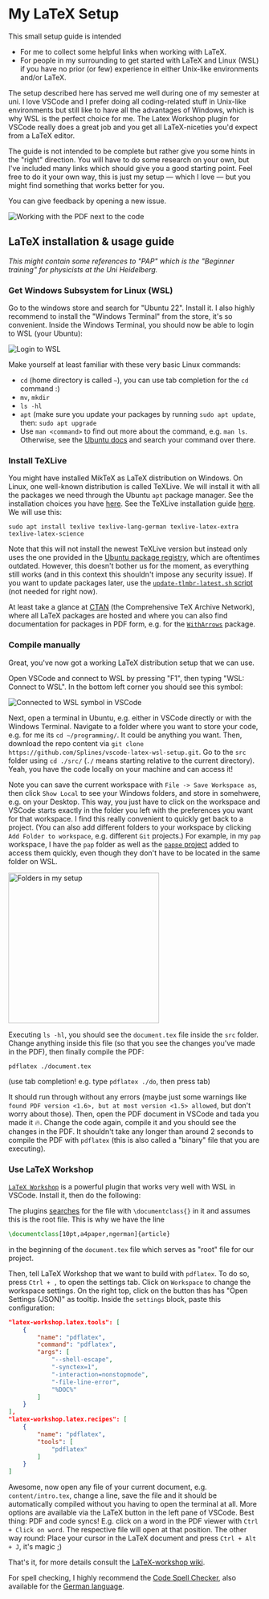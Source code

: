 # My LaTeX Setup

This small setup guide is intended

- For me to collect some helpful links when working with LaTeX.
- For people in my surrounding to get started with LaTeX and Linux (WSL) if you have no prior (or few) experience in either Unix-like environments and/or LaTeX.

The setup described here has served me well during one of my semester at uni. I love VSCode and I prefer doing all coding-related stuff in Unix-like environments but still like to have all the advantages of Windows, which is why WSL is the perfect choice for me. The Latex Workshop plugin for VSCode really does a great job and you get all LaTeX-niceties you'd expect from a LaTeX editor.

The guide is not intended to be complete but rather give you some hints in the "right" direction. You will have to do some research on your own, but I've included many links which should give you a good starting point. Feel free to do it your own way, this is just my setup — which I love — but you might find something that works better for you.

You can give feedback by opening a new issue.

![Working with the PDF next to the code](https://github.com/Splines/vscode-latex-wsl-setup/assets/37160523/6bbb9a4e-2993-4c90-a5fa-f55e541646d2)



## LaTeX installation & usage guide

*This might contain some references to "PAP" which is the "Beginner training" for physicists at the Uni Heidelberg.*


### Get Windows Subsystem for Linux (WSL)

Go to the windows store and search for "Ubuntu 22". Install it. I also highly recommend to install the "Windows Terminal" from the store, it's so convenient. Inside the Windows Terminal, you should now be able to login to WSL (your Ubuntu):

![Login to WSL](https://github.com/Splines/vscode-latex-wsl-setup/assets/37160523/a8b617a2-4b3c-4a89-8bf0-9ed6b330ef7c)

Make yourself at least familiar with these very basic Linux commands:
- `cd` (home directory is called `~`), you can use tab completion for the `cd` command :)
- `mv`, `mkdir`
- `ls -hl`
- `apt` (make sure you update your packages by running `sudo apt update`, then: `sudo apt upgrade`
- Use `man <command>` to find out more about the command, e.g. `man ls`. Otherwise, see the [Ubuntu docs](https://wiki.ubuntuusers.de/ls/) and search your command over there.


### Install TeXLive

You might have installed MikTeX as LaTeX distribution on Windows. On Linux, one well-known distribution is called TeXLive. We will install it with all the packages we need through the Ubuntu `apt` package manager. See the installation choices you have [here](https://tex.stackexchange.com/a/504566). See the TeXLive installation guide [here](https://wiki.ubuntuusers.de/TeX_Live/#Installation). We will use this:

```
sudo apt install texlive texlive-lang-german texlive-latex-extra texlive-latex-science
```

Note that this will not install the newest TeXLive version but instead only uses the one provided in the [Ubuntu package registry](https://packages.ubuntu.com/), which are oftentimes outdated. However, this doesn't bother us for the moment, as everything still works (and in this context this shouldn't impose any security issue). If you want to update packages later, use the [`update-tlmbr-latest.sh` script](https://tex.stackexchange.com/a/537810) (not needed for right now).

At least take a glance at [CTAN](https://www.ctan.org/) (the Comprehensive TeX Archive Network), where all LaTeX packages are hosted and where you can also find documentation for packages in PDF form, e.g. for the [`WithArrows`](https://www.ctan.org/pkg/witharrows) package.


### Compile manually

Great, you've now got a working LaTeX distribution setup that we can use.

Open VSCode and connect to WSL by pressing "F1", then typing "WSL: Connect to WSL". In the bottom left corner you should see this symbol:

![Connected to WSL symbol in VSCode](https://github.com/Splines/vscode-latex-wsl-setup/assets/37160523/162760af-fa46-4201-b136-b8685410c327)

Next, open a terminal in Ubuntu, e.g. either in VSCode directly or with the Windows Terminal. Navigate to a folder where you want to store your code, e.g. for me its `cd ~/programming/`. It could be anything you want. Then, download the repo content via `git clone https://github.com/Splines/vscode-latex-wsl-setup.git`. Go to the `src` folder using `cd ./src/` (`./` means starting relative to the current directory). Yeah, you have the code locally on your machine and can access it!

Note you can save the current workspace with `File -> Save Workspace as`, then click `Show Local` to see your Windows folders, and store in somehwere, e.g. on your Desktop. This way, you just have to click on the workspace and VSCode starts exactly in the folder you left with the preferences you want for that workspace. I find this really convenient to quickly get back to a project. (You can also add different folders to your workspace by clicking `Add Folder to workspace`, e.g. different `Git` projects.) For example, in my `pap` workspace, I have the `pap` folder as well as the [`pappe` project](https://github.com/paul019/pappe) added to access them quickly, even though they don't have to be located in the same folder on WSL.

<img width="300px" src="https://github.com/Splines/vscode-latex-wsl-setup/assets/37160523/ee6a4f02-0069-42b4-9451-d5a2e6f00f97" alt="Folders in my setup"/>

Executing `ls -hl`, you should see the `document.tex` file inside the `src` folder. Change anything inside this file (so that you see the changes you've made in the PDF), then finally compile the PDF:

```
pdflatex ./document.tex
```

(use tab completion! e.g. type `pdflatex ./do`, then press tab)

It should run through without any errors (maybe just some warnings like `found PDF version <1.6>, but at most version <1.5> allowed`, but don't worry about those).
Then, open the PDF document in VSCode and tada you made it 🔥. Change the code again, compile it and you should see the changes in the PDF. It shouldn't take any longer than around 2 seconds to compile the PDF with `pdflatex` (this is also called a "binary" file that you are executing).


### Use LaTeX Workshop

[`LaTeX Workshop`](https://github.com/James-Yu/LaTeX-Workshop) is a powerful plugin that works very well with WSL in VSCode. Install it, then do the following:

The plugins [searches](https://github.com/James-Yu/LaTeX-Workshop/wiki/Compile#multi-file-projects) for the file with `\documentclass{}` in it and assumes this is the root file. This is why we have the line

```tex
\documentclass[10pt,a4paper,ngerman]{article}
```

in the beginning of the `document.tex` file which serves as "root" file for our project.

Then, tell LaTeX Workshop that we want to build with `pdflatex`. To do so, press `Ctrl + ,` to open the settings tab. Click on `Workspace` to change the workspace settings. On the right top, click on the button thas has "Open Settings (JSON)" as tooltip. Inside the `settings` block, paste this configuration:

```json
"latex-workshop.latex.tools": [
	{
		"name": "pdflatex",
		"command": "pdflatex",
		"args": [
			"--shell-escape",
			"-synctex=1",
			"-interaction=nonstopmode",
			"-file-line-error",
			"%DOC%"
		]
	}
],
"latex-workshop.latex.recipes": [
	{
		"name": "pdflatex",
		"tools": [
			"pdflatex"
		]
	}
]
```

Awesome, now open any file of your current document, e.g. `content/intro.tex`, change a line, save the file and it should be automatically compiled without you having to open the terminal at all. More options are available via the LaTeX button in the left pane of VSCode. Best thing: PDF and code syncs! E.g. click on a word in the PDF viewer with `Ctrl + Click on word`. The respective file will open at that position. The other way round: Place your cursor in the LaTeX document and press `Ctrl + Alt + J`, it's magic ;)

That's it, for more details consult the [LaTeX-workshop wiki](https://github.com/James-Yu/LaTeX-Workshop/wiki).

For spell checking, I highly recommend the [Code Spell Checker](https://marketplace.visualstudio.com/items?itemName=streetsidesoftware.code-spell-checker), also available for the [German language](https://marketplace.visualstudio.com/items?itemName=streetsidesoftware.code-spell-checker-german).

